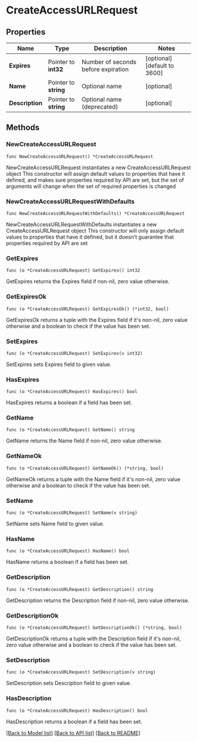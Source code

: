 # CreateAccessURLRequest

## Properties

Name | Type | Description | Notes
------------ | ------------- | ------------- | -------------
**Expires** | Pointer to **int32** | Number of seconds before expiration | [optional] [default to 3600]
**Name** | Pointer to **string** | Optional name | [optional] 
**Description** | Pointer to **string** | Optional name (deprecated) | [optional] 

## Methods

### NewCreateAccessURLRequest

`func NewCreateAccessURLRequest() *CreateAccessURLRequest`

NewCreateAccessURLRequest instantiates a new CreateAccessURLRequest object
This constructor will assign default values to properties that have it defined,
and makes sure properties required by API are set, but the set of arguments
will change when the set of required properties is changed

### NewCreateAccessURLRequestWithDefaults

`func NewCreateAccessURLRequestWithDefaults() *CreateAccessURLRequest`

NewCreateAccessURLRequestWithDefaults instantiates a new CreateAccessURLRequest object
This constructor will only assign default values to properties that have it defined,
but it doesn't guarantee that properties required by API are set

### GetExpires

`func (o *CreateAccessURLRequest) GetExpires() int32`

GetExpires returns the Expires field if non-nil, zero value otherwise.

### GetExpiresOk

`func (o *CreateAccessURLRequest) GetExpiresOk() (*int32, bool)`

GetExpiresOk returns a tuple with the Expires field if it's non-nil, zero value otherwise
and a boolean to check if the value has been set.

### SetExpires

`func (o *CreateAccessURLRequest) SetExpires(v int32)`

SetExpires sets Expires field to given value.

### HasExpires

`func (o *CreateAccessURLRequest) HasExpires() bool`

HasExpires returns a boolean if a field has been set.

### GetName

`func (o *CreateAccessURLRequest) GetName() string`

GetName returns the Name field if non-nil, zero value otherwise.

### GetNameOk

`func (o *CreateAccessURLRequest) GetNameOk() (*string, bool)`

GetNameOk returns a tuple with the Name field if it's non-nil, zero value otherwise
and a boolean to check if the value has been set.

### SetName

`func (o *CreateAccessURLRequest) SetName(v string)`

SetName sets Name field to given value.

### HasName

`func (o *CreateAccessURLRequest) HasName() bool`

HasName returns a boolean if a field has been set.

### GetDescription

`func (o *CreateAccessURLRequest) GetDescription() string`

GetDescription returns the Description field if non-nil, zero value otherwise.

### GetDescriptionOk

`func (o *CreateAccessURLRequest) GetDescriptionOk() (*string, bool)`

GetDescriptionOk returns a tuple with the Description field if it's non-nil, zero value otherwise
and a boolean to check if the value has been set.

### SetDescription

`func (o *CreateAccessURLRequest) SetDescription(v string)`

SetDescription sets Description field to given value.

### HasDescription

`func (o *CreateAccessURLRequest) HasDescription() bool`

HasDescription returns a boolean if a field has been set.


[[Back to Model list]](../README.md#documentation-for-models) [[Back to API list]](../README.md#documentation-for-api-endpoints) [[Back to README]](../README.md)


